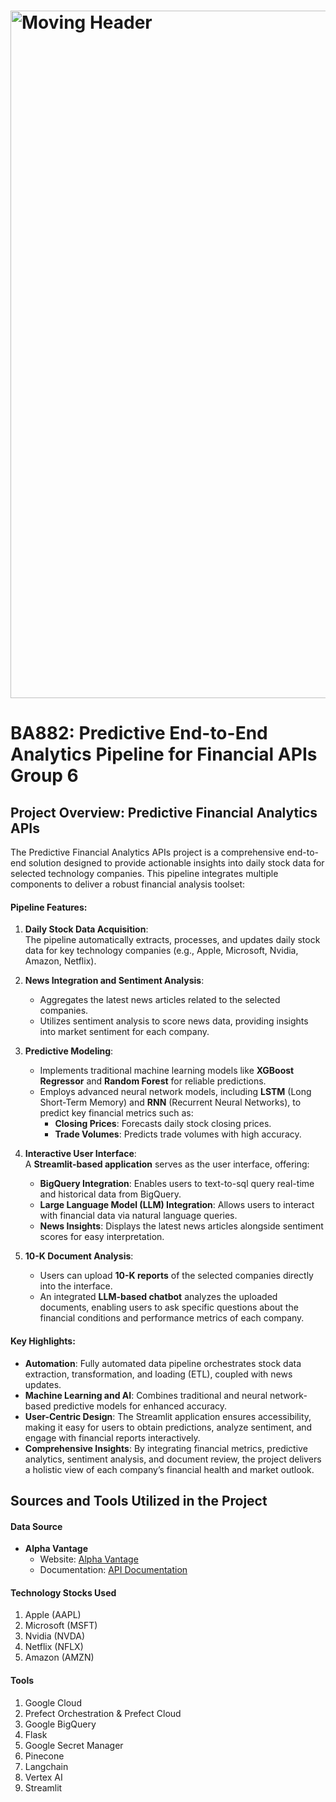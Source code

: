 # <img src = "https://sigmoid-image.s3.amazonaws.com/wp-content/uploads/2022/02/22112809/Build-a-Winning-Data-Pipeline-Architecture-on-the-Cloud-for-CPG-1.gif" alt = "Moving Header" width="1100px">

# BA882: Predictive End-to-End Analytics Pipeline for Financial APIs Group 6
## Project Overview: Predictive Financial Analytics APIs

The Predictive Financial Analytics APIs project is a comprehensive end-to-end solution designed to provide actionable insights into daily stock data for selected technology companies. This pipeline integrates multiple components to deliver a robust financial analysis toolset:

#### **Pipeline Features**:
1. **Daily Stock Data Acquisition**:  
   The pipeline automatically extracts, processes, and updates daily stock data for key technology companies (e.g., Apple, Microsoft, Nvidia, Amazon, Netflix). 

2. **News Integration and Sentiment Analysis**:  
   - Aggregates the latest news articles related to the selected companies.
   - Utilizes sentiment analysis to score news data, providing insights into market sentiment for each company.

3. **Predictive Modeling**:  
   - Implements traditional machine learning models like **XGBoost Regressor** and **Random Forest** for reliable predictions.
   - Employs advanced neural network models, including **LSTM** (Long Short-Term Memory) and **RNN** (Recurrent Neural Networks), to predict key financial metrics such as:
     - **Closing Prices**: Forecasts daily stock closing prices.
     - **Trade Volumes**: Predicts trade volumes with high accuracy.

4. **Interactive User Interface**:  
   A **Streamlit-based application** serves as the user interface, offering:
   - **BigQuery Integration**: Enables users to text-to-sql query real-time and historical data from BigQuery.
   - **Large Language Model (LLM) Integration**: Allows users to interact with financial data via natural language queries.
   - **News Insights**: Displays the latest news articles alongside sentiment scores for easy interpretation.

5. **10-K Document Analysis**:  
   - Users can upload **10-K reports** of the selected companies directly into the interface.
   - An integrated **LLM-based chatbot** analyzes the uploaded documents, enabling users to ask specific questions about the financial conditions and performance metrics of each company.

#### **Key Highlights**:
- **Automation**: Fully automated data pipeline orchestrates stock data extraction, transformation, and loading (ETL), coupled with news updates.
- **Machine Learning and AI**: Combines traditional and neural network-based predictive models for enhanced accuracy.
- **User-Centric Design**: The Streamlit application ensures accessibility, making it easy for users to obtain predictions, analyze sentiment, and engage with financial reports interactively.
- **Comprehensive Insights**: By integrating financial metrics, predictive analytics, sentiment analysis, and document review, the project delivers a holistic view of each company’s financial health and market outlook.

## **Sources and Tools Utilized in the Project**

#### **Data Source**  
- **Alpha Vantage**  
  - Website: [Alpha Vantage](https://www.alphavantage.co/#page-top)  
  - Documentation: [API Documentation](https://www.alphavantage.co/documentation/)  

#### **Technology Stocks Used**  
1. Apple (AAPL)  
2. Microsoft (MSFT)  
3. Nvidia (NVDA)  
4. Netflix (NFLX)  
5. Amazon (AMZN)  

#### **Tools**  
1. Google Cloud  
2. Prefect Orchestration & Prefect Cloud  
3. Google BigQuery  
4. Flask  
5. Google Secret Manager  
6. Pinecone  
7. Langchain  
8. Vertex AI  
9. Streamlit


